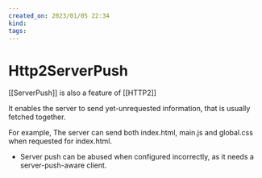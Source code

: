 ```yaml
---
created_on: 2023/01/05 22:34
kind:
tags:
---
```


# Http2ServerPush

\[\[ServerPush]] is also a feature of \[\[HTTP2]]

It enables the server to send yet-unrequested information, that is usually fetched together.

For example, The server can send both index.html, main.js and global.css when requested for index.html.

- Server push can be abused when configured incorrectly, as it needs a server-push-aware client.
